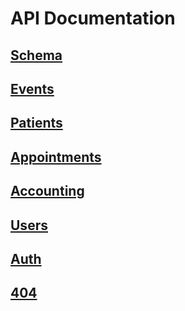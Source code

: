 # API Documentation

## [Schema](schema.md)

## [Events](events.md)

## [Patients](patients.md)

## [Appointments](appointments.md)

## [Accounting](accounting.md)  

## [Users](users.md)

## [Auth](auth.md)

## [404](404.md)
